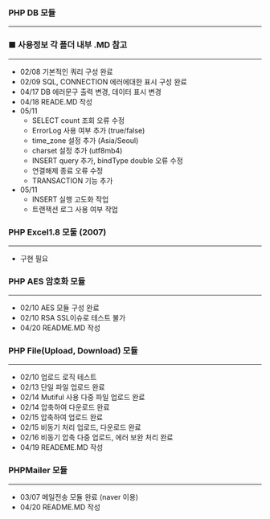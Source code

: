 ### PHP DB 모듈 
- - -
### ■ 사용정보 각 폴더 내부 .MD 참고
- - -
- 02/08 기본적인 쿼리 구성 완료 
- 02/09 SQL, CONNECTION 에러에대한 표시 구성 완료
- 04/17 DB 에러문구 출력 변경, 데이터 표시 변경 
- 04/18 READE.MD 작성
- 05/11  
    - SELECT count 조회 오류 수정
    - ErrorLog 사용 여부 추가 (true/false)
    - time_zone 설정 추가 (Asia/Seoul)
    - charset 설정 추가 (utf8mb4)
    - INSERT query 추가, bindType double 오류 수정
    - 연결해제 종료 오류 수정
    - TRANSACTION 기능 추가
- 05/11 
    - INSERT 실행 고도화 작업
    - 트랜잭션 로그 사용 여부 작업
### PHP Excel1.8 모둘 (2007)
- - -
- 구현 필요

### PHP AES 암호화 모듈
- - - 
- 02/10 AES 모듈 구성 완료
- 02/10 RSA SSL이슈로 테스트 불가
- 04/20 README.MD 작성

### PHP File(Upload, Download) 모듈 
- - - 
- 02/10 업로드 로직 테스트
- 02/13 단일 파일 업로드 완료
- 02/14 Mutiful 사용 다중 파일 업로드 완료
- 02/14 압축하여 다운로드 완료
- 02/15 압축하여 업로드 완료
- 02/15 비동기 처리 업로드, 다운로드 완료
- 02/16 비동기 압축 다중 업로드, 에러 보완 처리 완료
- 04/19 READEME.MD 작성

### PHPMailer 모듈
- - - 
- 03/07 메일전송 모듈 완료 (naver 이용)
- 04/20 README.MD 작성